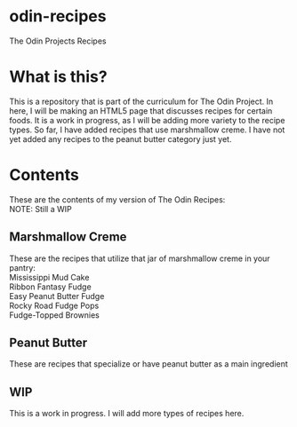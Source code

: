 # odin-recipes
The Odin Projects Recipes

<h1> What is this? </h1>
<p> This is a repository that is part of the curriculum for The Odin Project. In here, I will be making an HTML5 page that discusses recipes for certain foods. It is a work in progress, as I will be adding more variety to the recipe types. So far, I have added recipes that use marshmallow creme. I have not yet added any recipes to the peanut butter category just yet. </p>

<h1> Contents </h1>
<p> These are the contents of my version of The Odin Recipes: <br> NOTE: Still a WIP </p>
<h2> Marshmallow Creme </h2>
<p> These are the recipes that utilize that jar of marshmallow creme in your pantry: <br> 
Mississippi Mud Cake <br>
Ribbon Fantasy Fudge <br>
Easy Peanut Butter Fudge <br>
Rocky Road Fudge Pops <br>
Fudge-Topped Brownies <br>
</p>
<h2> Peanut Butter </h2>
<p> These are recipes that specialize or have peanut butter as a main ingredient </p>
<h2> WIP </h2>
<p> This is a work in progress. I will add more types of recipes here. </p>
